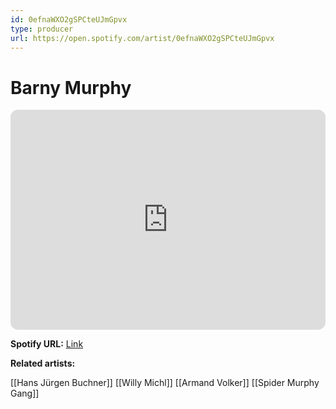 ```yaml
---
id: 0efnaWXO2gSPCteUJmGpvx
type: producer
url: https://open.spotify.com/artist/0efnaWXO2gSPCteUJmGpvx
---
```

# Barny Murphy

<iframe style="border-radius:12px" src="https://open.spotify.com/embed/artist/0efnaWXO2gSPCteUJmGpvx" width="100%" height="352" frameBorder="0" allowfullscreen="" allow="autoplay; clipboard-write; encrypted-media; fullscreen; picture-in-picture" loading="lazy"></iframe>

**Spotify URL:** [Link](https://open.spotify.com/artist/0efnaWXO2gSPCteUJmGpvx)

**Related artists:**

[[Hans Jürgen Buchner]]
[[Willy Michl]]
[[Armand Volker]]
[[Spider Murphy Gang]]
